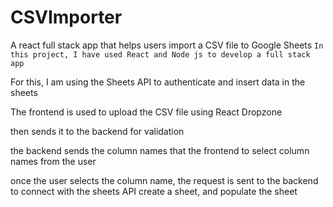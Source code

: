 # CSVImporter
A react full stack app that helps users import a CSV file to Google Sheets
`In this project, I have used React and Node js to develop a full stack app`

For this, I am using the Sheets API to authenticate and insert data in the sheets

The frontend is used to upload the CSV file using React Dropzone 

then sends it to the backend for validation 


the backend sends the column names that the frontend to select column names from the user


once the user selects the column name, the request is sent to the backend to connect with the sheets API create a sheet, and populate the sheet
